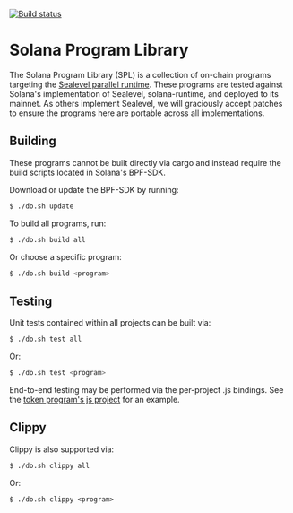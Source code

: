 [![Build status][travis-image]][travis-url]

[travis-image]: https://travis-ci.org/solana-labs/solana-program-library.svg?branch=master
[travis-url]: https://travis-ci.org/solana-labs/solana-program-library

# Solana Program Library

The Solana Program Library (SPL) is a collection of on-chain programs targeting
the [Sealevel parallel runtime](https://medium.com/solana-labs/sealevel-parallel-processing-thousands-of-smart-contracts-d814b378192).
These programs are tested against Solana's implementation
of Sealevel, solana-runtime, and deployed to its mainnet.  As others implement
Sealevel, we will graciously accept patches to ensure the programs here are
portable across all implementations.

## Building

These programs cannot be built directly via cargo and instead require the build scripts located in Solana's BPF-SDK.

Download or update the BPF-SDK by running:
```bash
$ ./do.sh update
```

To build all programs, run:
```bash
$ ./do.sh build all
```

Or choose a specific program:
```bash
$ ./do.sh build <program>
```

## Testing

Unit tests contained within all projects can be built via:
```bash
$ ./do.sh test all
```

Or:
```bash
$ ./do.sh test <program>
```

End-to-end testing may be performed via the per-project .js bindings.  See the [token program's js project](token/js) for an example.

## Clippy

Clippy is also supported via:
```bash
$ ./do.sh clippy all
```

Or:
```
$ ./do.sh clippy <program>
```
